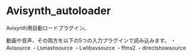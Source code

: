 # Avisynth_autoloader
Avisynth用自動ロードプラグイン。

動画や音声、その両方を以下の5つの入力プラグインで読み込みます。
・Avisource
・Lsmashsource
・Lwlibavsource
・ffms2
・directshowsource
